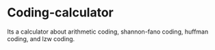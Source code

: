 # Coding-calculator
Its a calculator about arithmetic coding, shannon-fano coding, huffman coding, and lzw coding.
